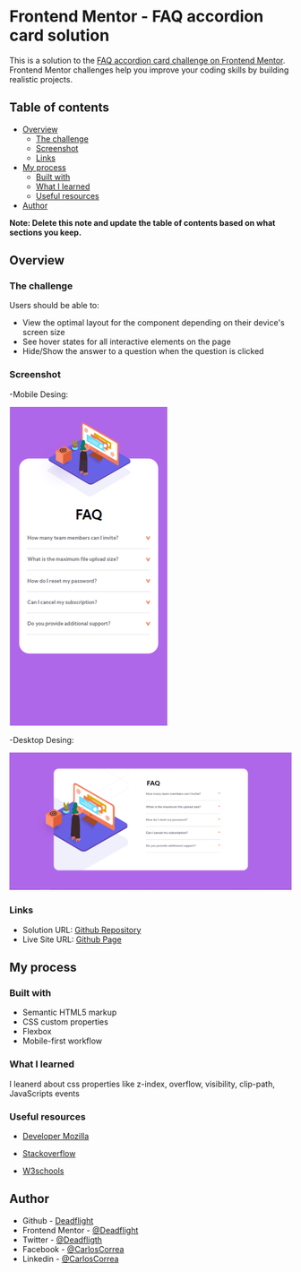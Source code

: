 # Frontend Mentor - FAQ accordion card solution

This is a solution to the [FAQ accordion card challenge on Frontend Mentor](https://www.frontendmentor.io/challenges/faq-accordion-card-XlyjD0Oam). Frontend Mentor challenges help you improve your coding skills by building realistic projects.

## Table of contents

- [Overview](#overview)
  - [The challenge](#the-challenge)
  - [Screenshot](#screenshot)
  - [Links](#links)
- [My process](#my-process)
  - [Built with](#built-with)
  - [What I learned](#what-i-learned)
  - [Useful resources](#useful-resources)
- [Author](#author)


**Note: Delete this note and update the table of contents based on what sections you keep.**

## Overview

### The challenge

Users should be able to:

- View the optimal layout for the component depending on their device's screen size
- See hover states for all interactive elements on the page
- Hide/Show the answer to a question when the question is clicked

### Screenshot

-Mobile Desing:

![Mobile Desing](./images/mobile.PNG)

-Desktop Desing:

![Desktop Desing](./images/desktop.PNG)


### Links

- Solution URL: [Github Repository](https://github.com/Deadflight/FAQ-accordion-card)
- Live Site URL: [Github Page](https://deadflight.github.io/FAQ-accordion-card/)

## My process

### Built with

- Semantic HTML5 markup
- CSS custom properties
- Flexbox
- Mobile-first workflow



### What I learned

I leanerd about css properties like z-index, overflow, visibility, clip-path, JavaScripts events

### Useful resources

- [Developer Mozilla](https://developer.mozilla.org/es/)

- [Stackoverflow](https://stackoverflow.com/)

- [W3schools](https://www.w3schools.com/)

## Author

- Github - [Deadflight](https://github.com/Deadflight)
- Frontend Mentor - [@Deadflight](https://www.frontendmentor.io/profile/Deadflight)
- Twitter - [@Deadfligth](https://twitter.com/Deadfligth)
- Facebook - [@CarlosCorrea](https://www.facebook.com/Carlos-Correa-105811761669254)
- Linkedin - [@CarlosCorrea](https://www.linkedin.com/in/carlos-miguel-correa-millan-155301152/)
